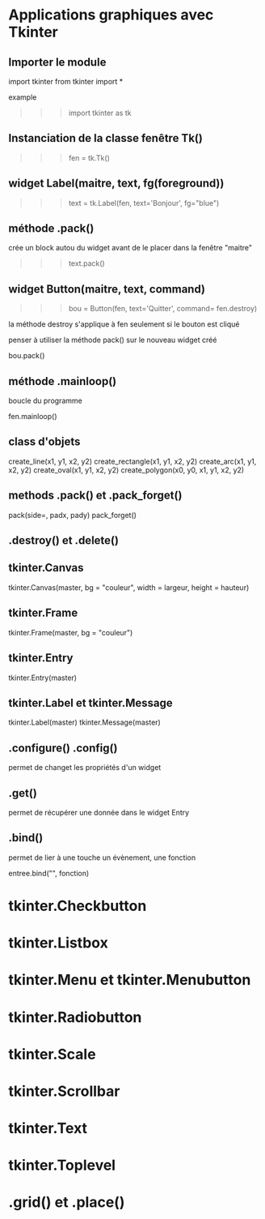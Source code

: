 # Applications graphiques avec Tkinter

## Importer le module

import tkinter
from tkinter import *

example 

>>>import tkinter as tk

## Instanciation de la classe fenêtre Tk()

>>> fen = tk.Tk()

## widget Label(maitre, text, fg(foreground))

>>> text = tk.Label(fen, text='Bonjour', fg="blue")


## méthode .pack()

crée un block autou du widget avant de le placer dans la fenêtre "maitre"

>>>text.pack()

## widget Button(maitre, text, command)

>>> bou = Button(fen, text='Quitter', command= fen.destroy)

la méthode destroy s'applique à fen seulement si le bouton est cliqué

penser à utiliser la méthode pack() sur le nouveau widget créé

bou.pack()

## méthode .mainloop()

boucle du programme

fen.mainloop()


## class d'objets

create_line(x1, y1, x2, y2)
create_rectangle(x1, y1, x2, y2)
create_arc(x1, y1, x2, y2)
create_oval(x1, y1, x2, y2)
create_polygon(x0, y0, x1, y1, x2, y2)

## methods .pack() et .pack_forget()

pack(side=, padx, pady)
pack_forget()

## .destroy() et .delete()

## tkinter.Canvas

tkinter.Canvas(master, bg = "couleur", width = largeur, height = hauteur)

## tkinter.Frame

tkinter.Frame(master, bg = "couleur")

## tkinter.Entry

tkinter.Entry(master)

## tkinter.Label et tkinter.Message

tkinter.Label(master)
tkinter.Message(master)

## .configure() .config()

permet de changet les propriétés d'un widget

## .get()

permet de récupérer une donnée dans le widget Entry

## .bind()

permet de lier à une touche un évènement, une fonction

entree.bind("<Return>", fonction)

# tkinter.Checkbutton

# tkinter.Listbox

# tkinter.Menu et tkinter.Menubutton

# tkinter.Radiobutton

# tkinter.Scale

# tkinter.Scrollbar

# tkinter.Text

# tkinter.Toplevel

# .grid() et .place()